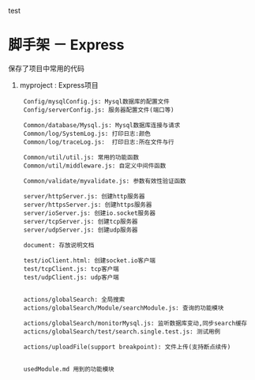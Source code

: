 test

# 脚手架 － Express
保存了项目中常用的代码

1. myproject : Express项目

        Config/mysqlConfig.js: Mysql数据库的配置文件
        Config/serverConfig.js: 服务器配置文件(端口等)

        Common/database/Mysql.js: Mysql数据库连接与请求
        Common/log/SystemLog.js: 打印日志:颜色
        Common/log/traceLog.js:  打印日志:所在文件与行

        Common/util/util.js: 常用的功能函数
        Common/util/middleware.js: 自定义中间件函数

        Common/validate/myvalidate.js: 参数有效性验证函数

        server/httpServer.js: 创建http服务器
        server/httpsServer.js: 创建https服务器
        server/ioServer.js: 创建io.socket服务器
        server/tcpServer.js: 创建tcp服务器
        server/udpServer.js: 创建udp服务器

        document: 存放说明文档

        test/ioClient.html: 创建socket.io客户端
        test/tcpClient.js: tcp客户端
        test/udpClient.js: udp客户端


        actions/globalSearch: 全局搜索
        actions/globalSearch/Module/searchModule.js: 查询的功能模块

        actions/globalSearch/monitorMysql.js: 监听数据库变动,同步search缓存
        acticns/globalSearch/test/search.single.test.js: 测试用例

        actions/uploadFile(support breakpoint): 文件上传(支持断点续传)


        usedModule.md 用到的功能模块

